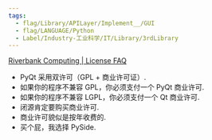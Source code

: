 ```yaml
---
tags:
  - flag/Library/APILayer/Implement__/GUI
  - flag/LANGUAGE/Python
  - Label/Industry-工业科学/IT/Library/3rdLibrary
---
```


[Riverbank Computing | License FAQ](https://riverbankcomputing.com/commercial/license-faq)


* PyQt 采用双许可（GPL + 商业许可证）.
* 如果你的程序不兼容 GPL，你必须支付一个 PyQt 商业许可.
* 如果你的程序不兼容 LGPL，你必须支付一个 Qt 商业许可.
* 闭源肯定要购买商业许可.
* 商业许可貌似是按年收费的.
* 买个屁，我选择 PySide.